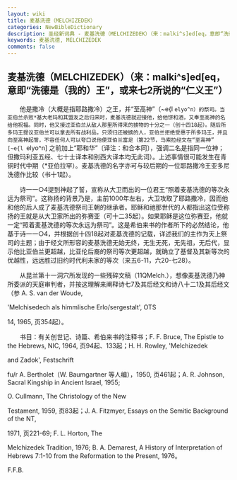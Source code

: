 ```yaml
---
layout: wiki
title: 麦基洗德（MELCHIZEDEK）
categories: NewBibleDictionary
description: 圣经新词典 - 麦基洗德（MELCHIZEDEK）（来：malki^s]ed[eq，意即“洗德是（我的）王”，或来七2所说的“仁义王”）
keywords: 麦基洗德, MELCHIZEDEK
comments: false
---
```


## 麦基洗德（MELCHIZEDEK）（来：malki^s]ed[eq，意即“洗德是（我的）王”，或来七2所说的“仁义王”）

　　他是撒冷（大概是指耶路撒冷）之王，并“至高神”（~e{l `elyo^n）的祭司。当亚伯兰杀败*基大老玛和其盟友之后归来时，麦基洗德就迎接他，给他饼和酒，又奉至高神的名给他祝福。同时，他又接过亚伯兰从敌人那里所得来的掳物的十分之一（创十四18起）。随后所多玛王提议亚伯兰可以拿去所有战利品，只须归还被掳的人，亚伯兰拒绝受惠于所多玛王，并且向至高神起誓，不容任何人可以夸口说他使亚伯兰富足（第22节，马索拉经文在“至高神” [~e{l `elyo^n] 之前加上“耶和华”〔译注：和合本同〕，强调二名是指同一位神；但撒玛利亚五经、七十士译本和别西大译本均无此词）。上述事情很可能发生在青铜时代中期（*亚伯拉罕）。麦基洗德的名字亦可与较后期的一位耶路撒冷王亚多尼洗德作比较（书十1起）。

　　诗一一○4提到神起了誓，宣称从大卫而出的一位君王“照着麦基洗德的等次永远为祭司”。这称扬的背景乃是，主前1000年左右，大卫攻取了耶路撒冷，因而他和他的后人成了麦基洗德祭司王朝的继承者。耶稣和祂那世代的人都指出这位受称扬的王就是从大卫家所出的弥赛亚（可十二35起）。如果耶稣是这位弥赛亚，他就一定“照着麦基洗德的等次永远为祭司”。这是希伯来书的作者所下的必然结论，他基于诗一一○4，并根据创十四18起对麦基洗德的记载，详述我们的主作为天上祭司的主题；由于经文所形容的麦基洗德无始无终，无生无死，无先祖，无后代，显示他比亚伯兰更超越，比亚伦后裔的祭司等次更超越，就确立了基督及其新等次的优越性，远远胜过旧约时代利未家的等次（来五6-11，六20-七28）。

　　从昆兰第十一洞穴所发现的一些残碎文稿（11QMelch.），想像麦基洗德乃神所委派的天庭审判者，并按这理解来阐释诗七7及其后经文和诗八十二1及其后经文（参 A. S. van der Woude,

'Melchisedech als himmlische Erlo/sergestalt', OTS

14, 1965, 页354起）。

　　书目：有关创世记、诗篇、希伯来书的注释书；F. F. Bruce, The Epistle to the Hebrews, NIC, 1964, 页94起、133起；H. H. Rowley, 'Melchizedek

and Zadok', Festschrift

fu/r A. Bertholet（W. Baumgartner 等人编），1950, 页461起；A. R. Johnson, Sacral Kingship in Ancient Israel, 1955;

O. Cullmann, The Christology of the New

Testament, 1959, 页83起；J. A. Fitzmyer, Essays on the Semitic Background of the NT,

1971, 页221-69; F. L. Horton, The

Melchizedek Tradition, 1976; B. A. Demarest, A History of Interpretation of Hebrews 7:1-10 from the Reformation to the Present, 1976。

F.F.B.








